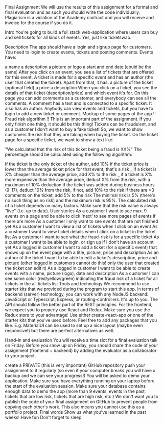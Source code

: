 Final Assignment
We will use the results of this assignment for a formal and final evaluation and as such you should write the code individually. Plagiarism is a violation of the Academy contract and you will receive and invoice for the course if you do it.

Intro
You're going to build a full stack web-application where users can buy and sell tickets for all kinds of events. Yes, just like ticketswap.

Description
The app should have a login and signup page for customers. You need to login to create events, tickets and posting comments. Events have:

a name
a description
a picture or logo
a start and end date (could be the same) After you click on an event, you see a list of tickets that are offered for this event. A ticket is made for a specific event and has an author (the user that created the ticket). Apart from that, it has:
a picture of the ticket (optional field)
a price
a description When you click on a ticket, you see the details of that ticket (description/price) and which event it's for. On this page you can add comments as a customer, and everybody can see all the comments. A comment has a text and is connected to a specific ticket. It also has an author. Anybody can view events and tickets, but you have to login to add a new ticket or comment. Mockup of some pages of the app
!! Fraud risk algorithm !!
This is an important part of the assignment. If you only finish one thing, it should be this thing! Tickets can be fraudulent, and as a customer I don't want to buy a fake ticket! So, we want to show customers the risk that they are taking when buying the ticket. On the ticket page for a specific ticket, we want to show a text like:

"We calculated that the risk of this ticket being a fraud is XX%" The percentage should be calculated using the following algorithm:

if the ticket is the only ticket of the author, add 10%
if the ticket price is lower than the average ticket price for that event, that's a risk _ if a ticket is X% cheaper than the average price, add X% to the risk _ if a ticket is X% more expensive than the average price, deduct X% from the risk, with a maximum of 10% deduction
if the ticket was added during business hours (9-17), deduct 10% from the risk, if not, add 10% to the risk
if there are >3 comments on the ticket, add 5% to the risk The minimal risk is 5% (there's no such thing as no risk) and the maximum risk is 95%. The calculated risk of a ticket depends on many factors. Make sure that the risk value is always "live" (i.e. up to date).
User stories
As a customer I want to see max. 9 events on a page and be able to click 'next' to see more pages of events if there are more
As a customer I only want to see events that are not finished yet
As a customer I want to view a list of tickets when I click on an event
As a customer I want to view ticket details when I click on a ticket in the ticket list
As a customer I want to see what the fraud-risk is for a specific ticket
As a customer I want to be able to login, or sign up if I don't have an account yet
As a logged in customer I want to add a ticket (for a specific event) that shows up on the event page with a title, picture, price and description
As an author of the ticket I want to be able to edit a ticket's description, price and picture (other logged in customers cannot do this! only the user that created the ticket can edit it)
As a logged in customer I want to be able to create events with a name, picture (logo), date and description
As a customer I can see some color (red/yellow/green) indicating the fraud risk of a ticket for all tickets in the all tickets list
Tools and technology
We recommend to use starter kits that we provided during the program to start this app. In terms of backend (server) technology, you can work with any NodeJS backend: JavaScript or Typescript, Express, or routing-controllers. It's up to you. The API should follow the better part of the REST principles. For the frontend, we expect you to properly use React and Redux. Make sure you use the Redux store to your advantage! Use either create-react-app or one of the starter kits that you've used before. Feel free to add any packages that you like. E.g. MaterialUI can be used to set up a nice layout (maybe even responsive!) but there are perfect alternatives as well.

Hand-in and evaluation
You will receive a time slot for a final evaluation talk on Friday. Before you show up on Friday, you should share the code of your assignment (frontend + backend) by adding the evaluator as a collaborator to your project.

create a PRIVATE (this is very important) GitHub repository
push your assignment to it regularly (so even if your computer breaks you will have a backup and we can see your progress!)
You will be asked to demo your application. Make sure you have everything running on your laptop before the start of the evaluation session.
Make sure your database contains enough data to demo the app (more than 9 events, events in the past, tickets that are low risk, tickets that are high risk, etc.) We don't want you to publish the code of your final assignment on GitHub to prevent people from copying each other's work. This also means you cannot use this as a portfolio project.
Final words
Show us what you've learned in the past weeks!
Have fun
Don't forget to sleep
